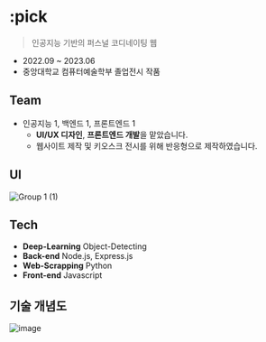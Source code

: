 # :pick
>인공지능 기반의 퍼스널 코디네이팅 웹
- 2022.09 ~ 2023.06
- 중앙대학교 컴퓨터예술학부 졸업전시 작품

## Team
- 인공지능 1, 백엔드 1, 프론트엔드 1
  - **UI/UX 디자인**, **프론트엔드 개발**을 맡았습니다.
  - 웹사이트 제작 및 키오스크 전시를 위해 반응형으로 제작하였습니다.

## UI
![Group 1 (1)](https://github.com/user-attachments/assets/12ebd92d-99a6-407b-918c-af96a4c842b3)

## Tech
- **Deep-Learning** Object-Detecting
- **Back-end** Node.js, Express.js
- **Web-Scrapping** Python
- **Front-end** Javascript

## 기술 개념도
![image](https://github.com/user-attachments/assets/7a9e6cb6-c5c6-444f-ba31-e5a10fa0edb7)
